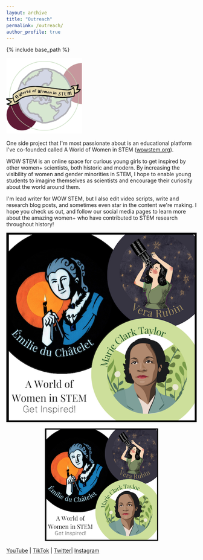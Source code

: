 ```yaml
---
layout: archive
title: "Outreach"
permalink: /outreach/
author_profile: true
---
```


{% include base_path %}

<img src="/images/wowstemlogo.png" alt ="WOW STEM Logo" width="200" height="200" />

One side project that I'm most passionate about is an educational platform I've co-founded called A World of Women in STEM ([wowstem.org](http://wowstem.org "WOW STEM")).

WOW STEM is an online space for curious young girls to get inspired by other women+ scientists, both historic and modern. By increasing the visibility of women and gender minorities in STEM, I hope to enable young students to imagine themselves as scientists and encourage their curiosity about the world around them. 

I'm lead writer for WOW STEM, but I also edit video scripts, write and research blog posts, and sometimes even star in the content we're making. I hope you check us out, and follow our social media pages to learn more about the amazing women+ who have contributed to STEM research throughout history! 

![WOW STEM Portraits](/images/wowstemportrait.png)
<div style="text-align:center"><img src="/images/wowstemportrait.png" alt ="WOW STEM Portrait" width="300" /></div>

 [YouTube](https://www.youtube.com/channel/UCkAyTOTNOLm4AMw61ZaDvqA "YouTube WOW STEM") | [TikTok](https://vm.tiktok.com/ZMdRuWMUA/ "TikTok WOW STEM") | [Twitter](https://twitter.com/wowstem "Twitter WOW STEM")| [Instagram](https://www.instagram.com/wowstem "Instagram WOW STEM")